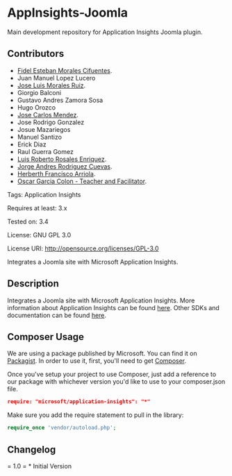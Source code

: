 # AppInsights-Joomla
Main development repository for Application Insights Joomla plugin.

## Contributors ##
  - <a href='https://github.com/fidmor89'>Fidel Esteban Morales Cifuentes</a>.
  - Juan Manuel Lopez Lucero
  - <a href='https://github.com/chepix10'>Jose Luis Morales Ruiz</a>.
  - Giorgio Balconi
  - Gustavo Andres Zamora Sosa
  - Hugo Orozco
  - <a href='https://github.com/josemen'>Jose Carlos Mendez</a>.
  - Jose Rodrigo Gonzalez
  - Josue Mazariegos
  - Manuel Santizo
  - Erick Diaz
  - Raul Guerra Gomez
  - <a href='https://github.com/chirislash'>Luis Roberto Rosales Enriquez</a>.
  - <a href='https://github.com/jarodriguez08'>Jorge Andres Rodriguez Cuevas</a>.
  - <a href='https://github.com/herbertharriola'>Herberth Francisco Arriola</a>.
  - <a href='https://github.com/oscargarciacolon'>Oscar Garcia Colon - Teacher and Facilitator</a>.  


Tags: Application Insights

Requires at least: 3.x

Tested on: 3.4

License: GNU GPL 3.0

License URI: http://opensource.org/licenses/GPL-3.0



Integrates a Joomla site with Microsoft Application Insights.



## Description ##

Integrates a Joomla site with Microsoft Application Insights. More information about Application Insights can be found <a href='http://azure.microsoft.com/en-us/documentation/articles/app-insights-get-started/'>here</a>. 
Other SDKs and documentation can be found <a href='https://github.com/Microsoft/AppInsights-Home'>here</a>.

## Composer Usage ##

We are using a package published by Microsoft.  You can find it on [Packagist](https://packagist.org/packages/microsoft/application-insights). In order to use it, first, you'll need to get [Composer](https://getcomposer.org/). 

Once you've setup your project to use Composer, just add a reference to our package with whichever version you'd like to use to your composer.json file.

```json
require: "microsoft/application-insights": "*"
```

Make sure you add the require statement to pull in the library:

```php
require_once 'vendor/autoload.php';
```



## Changelog ##

= 1.0 = * Initial Version
